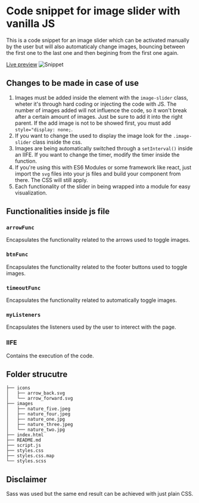 # Code snippet for image slider with vanilla JS
This is a code snippet for an image slider which can be activated manually by the user but will also automaticaly change images, bouncing between the first one to the last one and then begining from the first one again.

[Live preview](https://viniciusliimaa.github.io/Image-Slider-Code-Snippet/)
![Snippet](https://user-images.githubusercontent.com/69995422/123499343-66591d80-d60c-11eb-9fbd-57fc3bc9fe9b.png)

## Changes to be made in case of use
1. Images must be added inside the element with the `image-slider` class, wheter it's through hard coding or injecting the code with JS. The number of images added will not influence the code, so it won't break after a certain amount of images. Just be sure to add it into the right parent. If the add image is not to be showed first, you must add `style="display: none;`.
2. If you want to change the used to display the image look for the `.image-slider` class inside the css.
3. Images are being automatically switched through a `setInterval()` inside an IIFE. If you want to change the timer, modify the timer inside the function.
4. If you're using this with ES6 Modules or some framework like react, just import the `svg` files into your js files and build your component from there. The CSS will still apply.
5. Each functionality of the slider in being wrapped into a module for easy visualization.

## Functionalities inside js file
### `arrowFunc`
Encapsulates the functionality related to the arrows used to toggle images.

### `btnFunc`
Encapsulates the functionality related to the footer buttons used to toggle images.

### `timeoutFunc`
Encapsulates the functionality related to automatically toggle images.

### `myListeners`
Encapsulates the listeners used by the user to interect with the page.

### IIFE
Contains the execution of the code.

## Folder strucutre
```
├── icons
│   ├── arrow_back.svg
│   └── arrow_forward.svg
├── images
│   ├── nature_five.jpeg
│   ├── nature_four.jpeg
│   ├── nature_one.jpg
│   ├── nature_three.jpeg
│   └── nature_two.jpg
├── index.html
├── README.md
├── script.js
├── styles.css
├── styles.css.map
└── styles.scss
```

## Disclaimer
Sass was used but the same end result can be achieved with just plain CSS.
